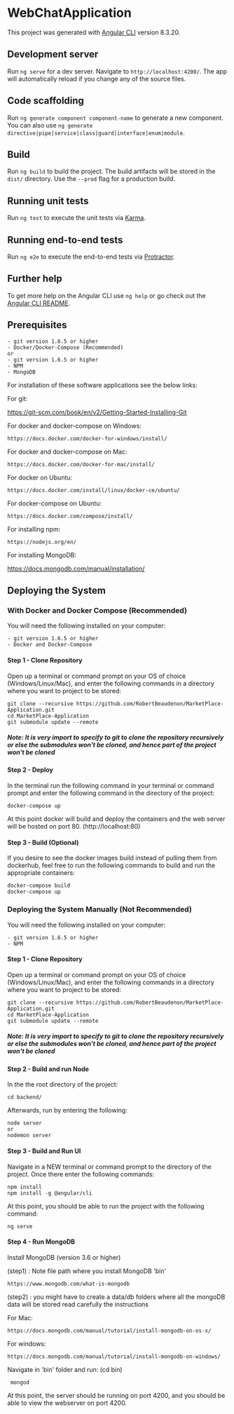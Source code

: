 # WebChatApplication

This project was generated with [Angular CLI](https://github.com/angular/angular-cli) version 8.3.20.

## Development server

Run `ng serve` for a dev server. Navigate to `http://localhost:4200/`. The app will automatically reload if you change any of the source files.

## Code scaffolding

Run `ng generate component component-name` to generate a new component. You can also use `ng generate directive|pipe|service|class|guard|interface|enum|module`.

## Build

Run `ng build` to build the project. The build artifacts will be stored in the `dist/` directory. Use the `--prod` flag for a production build.

## Running unit tests

Run `ng test` to execute the unit tests via [Karma](https://karma-runner.github.io).

## Running end-to-end tests

Run `ng e2e` to execute the end-to-end tests via [Protractor](http://www.protractortest.org/).

## Further help

To get more help on the Angular CLI use `ng help` or go check out the [Angular CLI README](https://github.com/angular/angular-cli/blob/master/README.md).

<h2>Prerequisites</h2>
    
    - git version 1.6.5 or higher
    - Docker/Docker-Compose (Recommended)
    or
    - git version 1.6.5 or higher
    - NPM
    - MongoDB
    
For installation of these software applications see the below links:

For git:

https://git-scm.com/book/en/v2/Getting-Started-Installing-Git

For docker and docker-compose on Windows:

    https://docs.docker.com/docker-for-windows/install/

For docker and docker-compose on Mac:

    https://docs.docker.com/docker-for-mac/install/

For docker on Ubuntu:

    https://docs.docker.com/install/linux/docker-ce/ubuntu/

For docker-compose on Ubuntu:

    https://docs.docker.com/compose/install/

For installing npm:

    https://nodejs.org/en/

For installing MongoDB:

https://docs.mongodb.com/manual/installation/

<h2>Deploying the System</h2>

<h3>With Docker and Docker Compose (Recommended)</h3>

You will need the following installed on your computer:

    - git version 1.6.5 or higher
    - Docker and Docker-Compose

<h4>Step 1 - Clone Repository</h4>

Open up a terminal or command prompt on your OS of choice (Windows/Linux/Mac), and
enter the following commands in a directory where you want to project to be stored:

    git clone --recursive https://github.com/RobertBeaudenon/MarketPlace-Application.git
    cd MarketPlace-Application
    git submodule update --remote

<h5>Note: It is very import to specify to git to clone the repository recursively 
or else the submodules won't be cloned, and hence part of the project won't be cloned</h5>

<h4>Step 2 - Deploy</h4>

In the terminal run the following command in your terminal or command prompt and
enter the following command in the directory of the project:

    docker-compose up

At this point docker will build and deploy the containers and the web server will be hosted
on port 80. (http://localhost:80)

<h4>Step 3 - Build (Optional)</h4>

If you desire to see the docker images build instead of pulling them from dockerhub,
feel free to run the following commands to build and run the appropriate containers:

    docker-compose build
    docker-compose up

<h3>Deploying the System Manually (Not Recommended)</h3>

You will need the following installed on your computer:

    - git version 1.6.5 or higher
    - NPM

<h4>Step 1 - Clone Repository</h4>

Open up a terminal or command prompt on your OS of choice (Windows/Linux/Mac), and
enter the following commands in a directory where you want to project to be stored:

    git clone --recursive https://github.com/RobertBeaudenon/MarketPlace-Application.git
    cd MarketPlace-Application
    git submodule update --remote

<h5>Note: It is very import to specify to git to clone the repository recursively 
or else the submodules won't be cloned, and hence part of the project won't be cloned</h5>

<h4>Step 2 - Build and run Node</h4>

In the the root directory of the project:

    cd backend/

Afterwards, run by entering the following:

    node server
    or
    nodemon server

<h4>Step 3 - Build and Run UI</h4>

Navigate in a NEW terminal or command prompt to the directory of the project. Once there enter the following commands:

    npm install
    npm install -g @angular/cli

At this point, you should be able to run the project with the following command:

    ng serve

<h4>Step 4 - Run MongoDB</h4>

Install MongoDB (version 3.6 or higher)

(step1) : Note file path where you install MongoDB 'bin'

    https://www.mongodb.com/what-is-mongodb

(step2) : you might have to create a data/db folders where all the mongoDB data will be stored read carefully the instructions

For Mac:

    https://docs.mongodb.com/manual/tutorial/install-mongodb-on-os-x/

For windows:

    https://docs.mongodb.com/manual/tutorial/install-mongodb-on-windows/

Navigate in 'bin' folder and run: (cd bin)

     mongod

At this point, the server should be running on port 4200, and
you should be able to view the webserver on port 4200.
